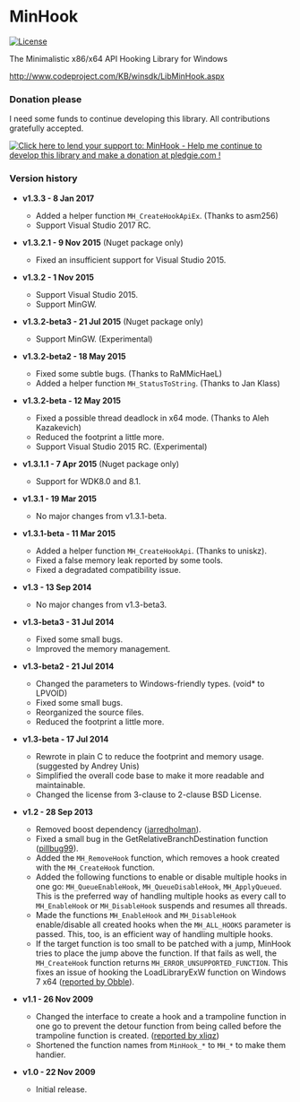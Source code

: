 # MinHook

[![License](https://img.shields.io/badge/License-BSD%202--Clause-orange.svg)](https://opensource.org/licenses/BSD-2-Clause)

The Minimalistic x86/x64 API Hooking Library for Windows

http://www.codeproject.com/KB/winsdk/LibMinHook.aspx

### Donation please

I need some funds to continue developing this library. All contributions gratefully accepted.

<a href='https://pledgie.com/campaigns/27314'><img alt='Click here to lend your support to: MinHook - Help me continue to develop this library and make a donation at pledgie.com !' src='https://pledgie.com/campaigns/27314.png?skin_name=chrome' border='0' ></a>

### Version history

- **v1.3.3 - 8 Jan 2017**
  * Added a helper function ```MH_CreateHookApiEx```. (Thanks to asm256)
  * Support Visual Studio 2017 RC.

- **v1.3.2.1 - 9 Nov 2015**  (Nuget package only)
  * Fixed an insufficient support for Visual Studio 2015.

- **v1.3.2 - 1 Nov 2015**
  * Support Visual Studio 2015.
  * Support MinGW.

- **v1.3.2-beta3 - 21 Jul 2015**  (Nuget package only)
  * Support MinGW. (Experimental)

- **v1.3.2-beta2 - 18 May 2015**
  * Fixed some subtle bugs. (Thanks to RaMMicHaeL)
  * Added a helper function ```MH_StatusToString```. (Thanks to Jan Klass)

- **v1.3.2-beta - 12 May 2015**
  * Fixed a possible thread deadlock in x64 mode. (Thanks to Aleh Kazakevich)
  * Reduced the footprint a little more.
  * Support Visual Studio 2015 RC. (Experimental)

- **v1.3.1.1 - 7 Apr 2015**  (Nuget package only)
  * Support for WDK8.0 and 8.1.

- **v1.3.1 - 19 Mar 2015**
  * No major changes from v1.3.1-beta.

- **v1.3.1-beta - 11 Mar 2015**
  * Added a helper function ```MH_CreateHookApi```. (Thanks to uniskz).
  * Fixed a false memory leak reported by some tools.
  * Fixed a degradated compatibility issue. 

- **v1.3 - 13 Sep 2014**
  * No major changes from v1.3-beta3.

- **v1.3-beta3 - 31 Jul 2014**

  * Fixed some small bugs.
  * Improved the memory management.

- **v1.3-beta2 - 21 Jul 2014**

  * Changed the parameters to Windows-friendly types. (void* to LPVOID)
  * Fixed some small bugs.
  * Reorganized the source files.
  * Reduced the footprint a little more.

- **v1.3-beta - 17 Jul 2014**

  * Rewrote in plain C to reduce the footprint and memory usage. (suggested by Andrey Unis)
  * Simplified the overall code base to make it more readable and maintainable.
  * Changed the license from 3-clause to 2-clause BSD License.

- **v1.2 - 28 Sep 2013**
 
  * Removed boost dependency ([jarredholman](https://github.com/jarredholman/minhook)).
  * Fixed a small bug in the GetRelativeBranchDestination function ([pillbug99](http://www.codeproject.com/Messages/4058892/Small-Bug-Found.aspx)).
  * Added the ```MH_RemoveHook``` function, which removes a hook created with the ```MH_CreateHook``` function.
  * Added the following functions to enable or disable multiple hooks in one go: ```MH_QueueEnableHook```, ```MH_QueueDisableHook```, ```MH_ApplyQueued```. This is the preferred way of handling multiple hooks as every call to `MH_EnableHook` or `MH_DisableHook` suspends and resumes all threads.
  * Made the functions ```MH_EnableHook``` and ```MH_DisableHook``` enable/disable all created hooks when the ```MH_ALL_HOOKS``` parameter is passed. This, too, is an efficient way of handling multiple hooks.
  * If the target function is too small to be patched with a jump, MinHook tries to place the jump above the function. If that fails as well, the ```MH_CreateHook``` function returns ```MH_ERROR_UNSUPPORTED_FUNCTION```. This fixes an issue of hooking the LoadLibraryExW function on Windows 7 x64 ([reported by Obble](http://www.codeproject.com/Messages/4578613/Re-Bug-LoadLibraryExW-hook-fails-on-windows-2008-r.aspx)).

- **v1.1 - 26 Nov 2009**

  * Changed the interface to create a hook and a trampoline function in one go to prevent the detour function from being called before the trampoline function is created. ([reported by xliqz](http://www.codeproject.com/Messages/3280374/Unsafe.aspx))
  * Shortened the function names from ```MinHook_*``` to ```MH_*``` to make them handier.

- **v1.0 - 22 Nov 2009**
 
  * Initial release.

